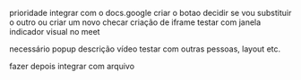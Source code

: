 prioridade
    integrar com o docs.google
        criar o botao
        decidir se vou substituir o outro ou criar um novo
        checar criação de iframe
    testar com janela
    indicador visual no meet

necessário
    popup
    descrição
    vídeo
    testar com outras pessoas, layout etc.

fazer depois 
    integrar com arquivo 